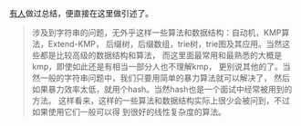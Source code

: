 [有人][1]做过总结，便直接在这里做引述了。
> 涉及到字符串的问题，无外乎这样一些算法和数据结构：自动机，KMP算法，Extend-KMP，
> 后缀树，后缀数组，trie树，trie图及其应用。当然这些都是比较高级的数据结构和算法，
> 而这里面最常用和最熟悉的大概是kmp，即使如此还是有相当一部分人也不理解kmp，
> 更别说其他的了。当然一般的字符串问题中，我们只要用简单的暴力算法就可以解决了，
> 然后如果暴力效率太低，就用个hash。当然hash也是一个面试中经常被用到的方法。
> 这样看来，这样的一些算法和数据结构实际上很少会被问到，不过如果使用它们一般可以得
> 到很好的线性复杂度的算法。


[1]: http://blog.csdn.net/zhujunwsk/article/details/7189895

